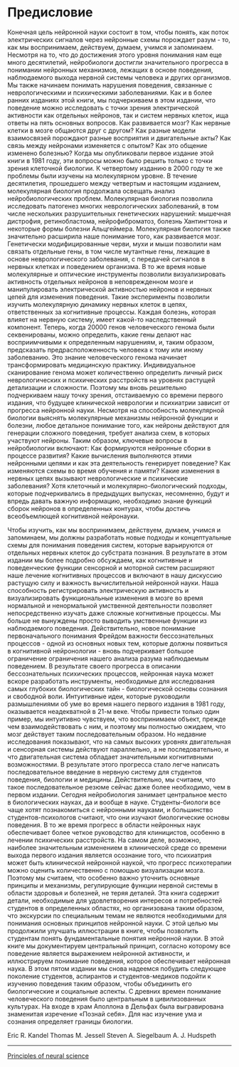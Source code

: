 # Предисловие

Конечная цель нейронной науки состоит в том, чтобы понять, как поток электрических сигналов через нейронные схемы порождает разум - то, как мы воспринимаем, действуем, думаем, учимся и запоминаем. Несмотря на то, что до достижения этого уровня понимания нам еще много десятилетий, нейробиологи достигли значительного прогресса в понимании нейронных механизмов, лежащих в основе поведения, наблюдаемого выхода нервной системы человека и других организмов. Мы также начинаем понимать нарушения поведения, связанные с неврологическими и психическими заболеваниями. Как и в более ранних изданиях этой книги, мы подчеркиваем в этом издании, что поведение можно исследовать с точки зрения электрической активности как отдельных нейронов, так и систем нервных клеток, ища ответы на пять основных вопросов. Как развивается мозг? Как нервные клетки в мозге общаются друг с другом? Как разные модели взаимосвязей порождают разные восприятия и двигательные акты? Как связь между нейронами изменяется с опытом? Как это общение изменено болезнью? Когда мы опубликовали первое издание этой книги в 1981 году, эти вопросы можно было решить только с точки зрения клеточной биологии. К четвертому изданию в 2000 году те же проблемы были изучены на молекулярном уровне. В течение десятилетия, прошедшего между четвертым и настоящим изданием, молекулярная биология продолжала освещать анализ нейробиологических проблем. Молекулярная биология позволила исследовать патогенез многих неврологических заболеваний, в том числе нескольких разрушительных генетических нарушений: мышечная дистрофия, ретинобластома, нейрофиброматоз, болезнь Хантингтона и некоторые формы болезни Альцгеймера. Молекулярная биология также значительно расширила наше понимание того, как развивается мозг. Генетически модифицированные черви, мухи и мыши позволили нам связать отдельные гены, в том числе мутантные гены, лежащие в основе неврологического заболевания, с передачей сигналов в нервных клетках и поведением организма. В то же время новые молекулярные и оптические инструменты позволили визуализировать активность отдельных нейронов в неповрежденном мозге и манипулировать электрической активностью нейронов и нервных цепей для изменения поведения. Такие эксперименты позволили изучить молекулярную динамику нервных клеток в цепях, ответственных за когнитивные процессы. Каждая болезнь, которая влияет на нервную систему, имеет какой-то наследственный компонент. Теперь, когда 20000 генов человеческого генома были секвенированы, можно определить, какие гены делают нас восприимчивыми к определенным нарушениям, и, таким образом, предсказать предрасположенность человека к тому или иному заболеванию. Это знание человеческого генома начинает трансформировать медицинскую практику. Индивидуальное сканирование генома может количественно определить личный риск неврологических и психических расстройств на уровнях растущей детализации и сложности. Поэтому мы вновь решительно подчеркиваем нашу точку зрения, отстаиваемую со времени первого издания, что будущее клинической неврологии и психиатрии зависит от прогресса нейронной науки. Несмотря на способность молекулярной биологии выяснять молекулярные механизмы нейронной функции и болезни, любое детальное понимание того, как нейроны действуют для генерации сложного поведения, требует анализа схем, в которых участвуют нейроны. Таким образом, ключевые вопросы в нейробиологии включают: Как формируются нейронные сборки в процессе развития? Какие вычисления выполняются этими нейронными цепями и как эта деятельность генерирует поведение? Как изменяются схемы во время обучения и памяти? Какие изменения в нервных цепях вызывают неврологические и психические заболевания? Хотя клеточный и молекулярно-биологический подходы, которые подчеркивались в предыдущих выпусках, несомненно, будут и впредь давать важную информацию, необходимо знание функций сборок нейронов в определенных контурах, чтобы достичь всеобъемлющей когнитивной нейронауки.

Чтобы изучить, как мы воспринимаем, действуем, думаем, учимся и запоминаем, мы должны разработать новые подходы и концептуальные схемы для понимания поведения систем, которые варьируются от отдельных нервных клеток до субстрата познания. В результате в этом издании мы более подробно обсуждаем, как когнитивные и поведенческие функции сенсорной и моторной систем расширяют наше лечение когнитивных процессов и включают в нашу дискуссию растущую силу и важность вычислительной нейронной науки. Наша способность регистрировать электрическую активность и визуализировать функциональные изменения в мозге во время нормальной и ненормальной умственной деятельности позволяет непосредственно изучать даже сложные когнитивные процессы. Мы больше не вынуждены просто выводить умственные функции из наблюдаемого поведения. Действительно, новое понимание первоначального понимания Фрейдом важности бессознательных процессов - одной из основных новых тем, которые должны появиться в когнитивной нейронологии - вновь подчеркивает большое ограничение ограничения нашего анализа разума наблюдаемым поведением. В результате своего прогресса в описании бессознательных психических процессов, нейронная наука может вскоре разработать инструменты, необходимые для исследования самых глубоких биологических тайн - биологической основы сознания и свободной воли. Интуитивные идеи, которые руководили размышлениями об уме во время нашего первого издания в 1981 году, оказывается неадекватной в 21-м веке. Чтобы привести только один пример, мы интуитивно чувствуем, что воспринимаем объект, прежде чем взаимодействовать с ним, и поэтому мы полностью ожидаем, что мозг действует таким последовательным образом. Но недавние исследования показывают, что на самых высоких уровнях двигательная и сенсорная системы действуют параллельно, а не последовательно, и что двигательная система обладает значительными когнитивными возможностями. В результате этого прогресса стало легче написать последовательное введение в нервную систему для студентов поведения, биологии и медицины. Действительно, мы считаем, что такое последовательное резюме сейчас даже более необходимо, чем в первом издании. Сегодня нейробиология занимает центральное место в биологических науках, да и вообще в науке. Студенты-биологи все чаще хотят познакомиться с нейронными науками, и большинство студентов-психологов считают, что они изучают биологические основы поведения. В то же время прогресс в области нейронных наук обеспечивает более четкое руководство для клиницистов, особенно в лечении психических расстройств. На самом деле, возможно, наиболее значительным изменением в клинической среде со времени выхода первого издания является осознание того, что психиатрия может быть клинической нейронной наукой, что прогресс психотерапии можно оценить количественно с помощью визуализации мозга. Поэтому мы считаем, что особенно важно уточнить основные принципы и механизмы, регулирующие функции нервной системы в области здоровья и болезней, не теряя деталей. Эта книга содержит детали, необходимые для удовлетворения интересов и потребностей студентов в определенных областях, но организована таким образом, что экскурсии по специальным темам не являются необходимыми для понимания основных принципов нейронной науки. С этой целью мы продолжили улучшать иллюстрации в книге, чтобы позволить студентам понять фундаментальные понятия нейронной науки. В этой книге мы документируем центральный принцип, согласно которому все поведение является выражением нейронной активности, и иллюстрируем понимание поведения, которое обеспечивает нейронная наука. В этом пятом издании мы снова надеемся побудить следующее поколение студентов, аспирантов и студентов-медиков подойти к изучению поведения таким образом, чтобы объединить его биологические и социальные аспекты. С древних времен понимание человеческого поведения было центральным в цивилизованных культурах. На входе в храм Аполлона в Дельфах была выгравирована знаменитая изречение «Познай себя». Для нас изучение ума и сознания определяет границы биологии.

Eric R. Kandel
Thomas M. Jessell
Steven A. Siegelbaum
A. J. Hudspeth


**********
[Principles of neural science](/tags/Principles%20of%20neural%20science.md)
